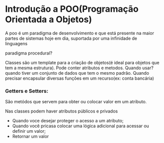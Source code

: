 # Introdução a POO(Programação Orientada a Objetos)

A poo é um paradigma de desenvolvimento e que está presente na maior partes de sistemas hoje em dia, suportada por uma infinidade de linguagens

paradigma procedural?

Classes são um template para a criação de objetos(é ideal para objetos que tem a mesma estrutura). Pode conter atributos e metodos.
Quando usar? quando tiver um conjunto de dados que tem o mesmo padrão. Quando precisar encapsular diversas funções em um recurso(ex: conta bancária)

### Getters e Setters:

São metódos que servem para obter ou colocar valor em um atributo.

Nas classes podem haver atributos públicos e privados

- Quando voce desejar proteger o acesso a um atributo;
- Quando você pricasa colocar uma lógica adicional para acessar ou definir um valor;
- Retornar um valor
